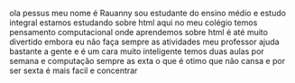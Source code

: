 ola pessus
meu nome é Rauanny
sou estudante do ensino médio e estudo integral
estamos estudando sobre html
aqui no meu colégio temos pensamento computacional onde aprendemos sobre html
é até muito divertido embora eu não faça sempre as atividades
meu professor ajuda bastante a gente e é um cara muito inteligente
temos duas aulas por semana e computação sempre as exta o que é otimo que não cansa e por ser sexta é mais facil e concentrar
